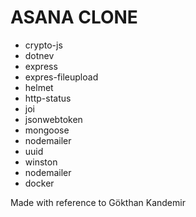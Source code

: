 # ASANA CLONE

- crypto-js
- dotnev
- express
- expres-fileupload
- helmet
- http-status
- joi
- jsonwebtoken
- mongoose
- nodemailer
- uuid
- winston
- nodemailer
- docker

Made with reference to Gökthan Kandemir
